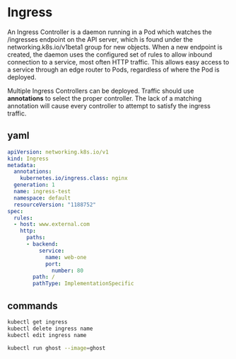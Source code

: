 # Ingress

An Ingress Controller is a daemon running in a Pod which watches the /ingresses endpoint on the API server, which is found under the networking.k8s.io/v1beta1 group for new objects. When a new endpoint is created, the daemon uses the configured set of rules to allow inbound connection to a service, most often HTTP traffic. This allows easy access to a service through an edge router to Pods, regardless of where the Pod is deployed.

Multiple Ingress Controllers can be deployed. Traffic should use **annotations** to select the proper controller. The lack of a matching annotation will cause every controller to attempt to satisfy the ingress traffic.

## yaml

```yaml
apiVersion: networking.k8s.io/v1
kind: Ingress
metadata:
  annotations:
    kubernetes.io/ingress.class: nginx
  generation: 1
  name: ingress-test
  namespace: default
  resourceVersion: "1188752"
spec:
  rules:
  - host: www.external.com
    http:
      paths:
      - backend:
          service:
            name: web-one
            port:
              number: 80
        path: /
        pathType: ImplementationSpecific
```

## commands

```bash
kubectl get ingress
kubectl delete ingress name
kubectl edit ingress name
```

```bash
kubectl run ghost --image=ghost
```
